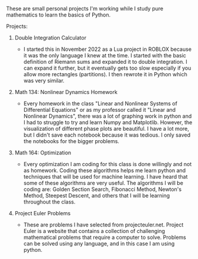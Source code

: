 These are small personal projects I'm working while I study pure mathematics to learn the basics of Python.

Projects:

1. Double Integration Calculator
   - I started this in November 2022 as a Lua project in ROBLOX because it was the only language I knew at the time. I started with the basic definition of Riemann sums and expanded it to double integration.
     I can expand it further, but it eventually gets too slow especially if you allow more rectangles (partitions). I then rewrote it in Python which was very similar.

2. Math 134: Nonlinear Dynamics Homework
   - Every homework in the class "Linear and Nonlinear Systems of Differential Equations" or as my professor called it "Linear and Nonlinear Dynamics", there was a lot of graphing work in python
     and I had to struggle to try and learn Numpy and Matplotlib. However, the visualization of different phase plots are beautiful. I have a lot more, but I didn't save each notebook because it was tedious.
     I only saved the notebooks for the bigger problems.

3. Math 164: Optimization
   - Every optimization I am coding for this class is done willingly and not as homework. Coding these algorithms helps me learn python and techniques that will be used for machine learning. I have heard that some of these algorithms are very useful. The algorithms I will be coding are: Golden Section Search,  Fibonacci Method, Newton's Method, Steepest Descent, and others that I will be learning throughout the class. 

4. Project Euler Problems
   - These are problems I have selected from projecteuler.net. Project Euler is a website that contains a collection of challenging mathematical problems that require a computer to solve. Problems can be solved using any language, and in this case I am using python. 
